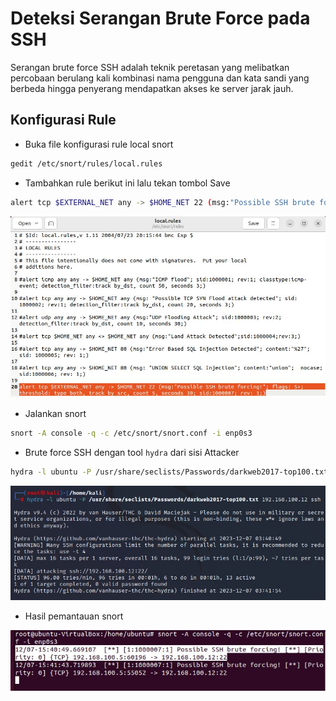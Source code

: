 # Deteksi Serangan Brute Force pada SSH
Serangan brute force SSH adalah teknik peretasan yang melibatkan percobaan berulang kali kombinasi nama pengguna dan kata sandi yang berbeda hingga penyerang mendapatkan akses ke server jarak jauh.

## Konfigurasi Rule
- Buka file konfigurasi rule local snort
```sh
gedit /etc/snort/rules/local.rules
```
- Tambahkan rule berikut ini lalu tekan tombol Save
```sh
alert tcp $EXTERNAL_NET any -> $HOME_NET 22 (msg:"Possible SSH brute forcing!"; flags: S+; threshold: type both, track by_src, count 5, seconds 30; sid:1000007; rev: 1;)
```

![alt text](https://github.com/rahardian-dwi-saputra/snort-ubuntu/blob/main/assets/deteksi%20brute%20force%20SSH%20login/brute%20force%20ssh%201.JPG)

- Jalankan snort
```sh
snort -A console -q -c /etc/snort/snort.conf -i enp0s3
```
- Brute force SSH dengan tool `hydra` dari sisi Attacker
```sh
hydra -l ubuntu -P /usr/share/seclists/Passwords/darkweb2017-top100.txt 192.168.100.12 ssh
```

![alt text](https://github.com/rahardian-dwi-saputra/snort-ubuntu/blob/main/assets/deteksi%20brute%20force%20SSH%20login/brute%20force%20ssh%202.JPG)

- Hasil pemantauan snort

![alt text](https://github.com/rahardian-dwi-saputra/snort-ubuntu/blob/main/assets/deteksi%20brute%20force%20SSH%20login/brute%20force%20ssh%203.JPG)